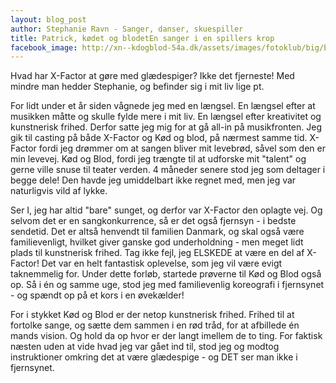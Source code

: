 ```yaml
---
layout: blog_post
author: Stephanie Ravn - Sanger, danser, skuespiller 
title: Patrick, kødet og blodetEn sanger i en spillers krop
facebook_image: http://xn--kdogblod-54a.dk/assets/images/fotoklub/big/bent-Koedogblod_-3180.jpg
---
```


Hvad har X-Factor at gøre med glædespiger? Ikke det fjerneste! Med mindre man hedder Stephanie, og befinder sig i mit liv lige pt.

For lidt under et år siden vågnede jeg med en længsel. En længsel efter at musikken måtte og skulle fylde mere i mit liv. En længsel efter kreativitet og kunstnerisk frihed. Derfor satte jeg mig for at gå all-in på musikfronten. Jeg gik til casting på både X-Factor og Kød og blod, på nærmest samme tid. X-Factor fordi jeg drømmer om at sangen bliver mit levebrød, såvel som den er min levevej. Kød og Blod, fordi jeg trængte til at udforske mit "talent" og gerne ville snuse til teater verden. 4 måneder senere stod jeg som deltager i begge dele! Den havde jeg umiddelbart ikke regnet med, men jeg var naturligvis vild af lykke.

Ser I, jeg har altid "bare" sunget, og derfor var X-Factor den oplagte vej. Og selvom det er en sangkonkurrence, så er det også fjernsyn - i bedste sendetid. Det er altså henvendt til familien Danmark, og skal også være familievenligt, hvilket giver ganske god underholdning - men meget lidt plads til kunstnerisk frihed. Tag ikke fejl, jeg ELSKEDE at være en del af X-Factor! Det var en helt fantastisk oplevelse, som jeg vil være evigt taknemmelig for. Under dette forløb, startede prøverne til Kød og Blod også op. Så i én og samme uge, stod jeg med familievenlig koreografi i fjernsynet - og spændt op på et kors i en øvekælder!  

For i stykket Kød og Blod er der netop kunstnerisk frihed. Frihed til at fortolke sange, og sætte dem sammen i en rød tråd, for at afbillede én mands vision. Og hold da op hvor er der langt imellem de to ting. For faktisk næsten uden at vide hvad jeg var gået ind til, stod jeg og modtog instruktioner omkring det at være glædespige - og DET ser man ikke i fjernsynet.